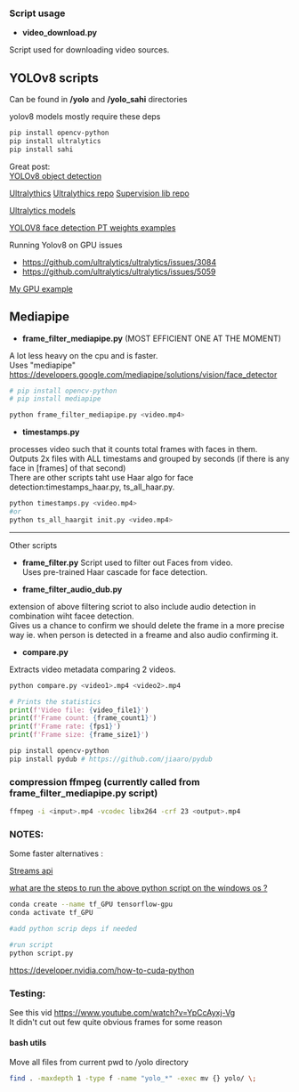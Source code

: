 
### Script usage

- **video_download.py**

Script used for downloading video sources.

## YOLOv8 scripts 
Can be found in **/yolo** and **/yolo_sahi** directories 

yolov8 models mostly require these deps
```bash
pip install opencv-python
pip install ultralytics
pip install sahi

```

Great post:<br/>
[YOLOv8 object detection ](https://www.freecodecamp.org/news/how-to-detect-objects-in-images-using-yolov8/)

[Ultralythics](https://docs.ultralytics.com/)
[Ultralythics repo](https://github.com/ultralytics/ultralytics)
[Supervision lib repo](https://github.com/roboflow/supervision)

[Ultralytics models](https://docs.ultralytics.com/models/#featured-models)

[YOLOV8 face detection PT weights examples](https://github.com/akanametov/yolov8-face/blob/dev/examples/tutorial.ipynb)

Running Yolov8 on GPU issues
- https://github.com/ultralytics/ultralytics/issues/3084
- https://github.com/ultralytics/ultralytics/issues/5059

[My GPU example](https://github.com/dommyrock/video-search/blob/main/yolo/yolo_webcam_cuda.py)

## Mediapipe 

- **frame_filter_mediapipe.py** (MOST EFFICIENT ONE AT THE MOMENT)

A lot less heavy on the cpu and is faster.<br/>
Uses "mediapipe" https://developers.google.com/mediapipe/solutions/vision/face_detector

```bash
# pip install opencv-python
# pip install mediapipe

python frame_filter_mediapipe.py <video.mp4>
```

- **timestamps.py**

processes video such that it counts total frames with faces in them.<br/>
Outputs 2x files with ALL timestams and grouped by seconds (if there is any face in [frames] of that second)<br/>
There are other scripts taht use Haar algo for face detection:timestamps_haar.py, ts_all_haar.py.

```bash
python timestamps.py <video.mp4>
#or
python ts_all_haargit init.py <video.mp4>
```

--- 
Other scripts 

- **frame_filter.py**
Script used to filter out Faces from video.<br/>
Uses pre-trained Haar cascade for face detection.

- **frame_filter_audio_dub.py**

extension of above filtering scriot to also include audio detection in combination wiht facee detection.<br/>
Gives us a chance to confirm we should delete the frame in a more precise way ie. when person is detected in a freame and also audio confirming it.

- **compare.py**

Extracts video metadata comparing 2 videos.

```bash
python compare.py <video1>.mp4 <video2>.mp4
```

```python
# Prints the statistics
print(f'Video file: {video_file1}')
print(f'Frame count: {frame_count1}')
print(f'Frame rate: {fps1}')
print(f'Frame size: {frame_size1}')
```


```bash
pip install opencv-python
pip install pydub # https://github.com/jiaaro/pydub
```

### compression ffmpeg (currently called from **frame_filter_mediapipe.py** script)

```bash
ffmpeg -i <input>.mp4 -vcodec libx264 -crf 23 <output>.mp4

```

### NOTES: 
Some faster alternatives : 

[Streams api](https://pytube.io/en/latest/user/streams.html#downloading-streams) 

[what are the steps to run the above python script on the windows os  ?](https://stackoverflow.com/questions/67521143/how-to-make-code-run-on-gpu-on-windows-10)

```bash
conda create --name tf_GPU tensorflow-gpu
conda activate tf_GPU

#add python scrip deps if needed

#run script 
python script.py

```
https://developer.nvidia.com/how-to-cuda-python


### Testing: 
See this vid https://www.youtube.com/watch?v=YpCcAyxj-Vg <br/>
It didn't cut out few quite obvious frames for some reason

#### bash utils
Move all files from current pwd to /yolo directory
```bash
find . -maxdepth 1 -type f -name "yolo_*" -exec mv {} yolo/ \;
```